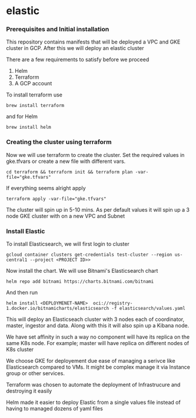 # elastic

### Prerequisites and Initial installation

This repository contains manifests that will be deployed a VPC and GKE cluster in GCP. After this we will deploy an elastic cluster

There are a few requirements to satisfy before we proceed
1. Helm
2. Terraform
3. A GCP account


To install terraform use

`brew install terraform`

and for Helm

`brew install helm`

### Creating the cluster using terraform

Now we will use terraform to create the cluster. Set the required values in gke.tfvars or create a new file with different vars.

`cd terraform && terraform init && terraform plan -var-file="gke.tfvars"`

If everything seems alright apply

`terraform apply -var-file="gke.tfvars"`

The cluster will spin up in 5-10 mins. As per default values it will spin up a 3 node GKE cluster with on a new VPC and Subnet

### Install Elastic

To install Elasticsearch, we will first login to cluster

`gcloud container clusters get-credentials test-cluster --region us-central1 --project <PROJECT ID>>`

Now install the chart. We will use Bitnami's Elasticsearch chart

`helm repo add bitnami https://charts.bitnami.com/bitnami`

And then run

`helm install <DEPLOYMENET-NAME>  oci://registry-1.docker.io/bitnamicharts/elasticsearch -f elasticsearch/values.yaml`

This will deploy an Elasticseach cluster with 3 nodes each of coordinator, master, ingestor and data. Along with this it will also spin up a Kibana node.

We have set affinity in such a way no component will have its replica on the same K8s node. For example; master will have replica on different nodes of K8s cluster

We choose GKE for deployement due ease of managing a serivce like Elasticsearch compared to VMs. It might be complex manage it via Instance group or other services.

Terraform was chosen to automate the deployment of Infrastrucure and destroying it easily

Helm made it easier to deploy Elastic from a single values file instead of having to managed dozens of yaml files